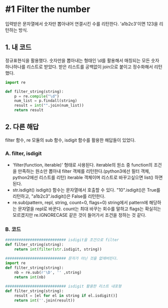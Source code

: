 # #1 Filter the number

입력받은 문자열에서 숫자만 뽑아내어 연결시킨 수를 리턴한다. 'a1b2c3'이면 123을 리턴하는 방식.

## 1. 내 코드

정규표현식을 활용했다. 숫자만을 뽑아내는 형태인 \d를 활용해서 매칭되는 모든 숫자 하나하나를 리스트로 받았다. 받은 리스트를 공백없이 join으로 붙이고 정수화해서 리턴했다.

```python
import re

def filter_string(string):
    p = re.compile("\d")
    num_list = p.findall(string)
    result = int("".join(num_list))
    return result
```

## 2. 다른 해답
filter 함수, re 모듈의 sub 함수, isdigit 함수를 활용한 해답들이 있었다.

### A. filter, isdigit

- 'filter(function, iterable)' 형태로 사용된다. iterable의 원소 중 function의 조건을 만족하는 원소만 뽑아내 filter 객체를 리턴한다.(python3에선 필터 객체, python2에선 리스트를 리턴) iterable 객체이며 리스트로 바꾸고싶으면 list() 하면 된다.
- str.isdigit() isdigit() 함수는 문자열에서 호출할 수 있다. "10".isdigit()은 True를 리턴하고, "a1b2c3".isdigit()은 False를 리턴한다.
- re.sub(pattern, repl, string, count=0, flags=0) string에서 pattern에 해당하는 문자열을 repl로 바꾼다. count는 최대 바꾸는 회수를 말하고 flags는 확실히는 모르겠지만 re.IGNORECASE 같은 것이 들어가서 조건을 정하는 것 같다.

### B. 코드

```python
########################### isdigit을 조건으로 filter
def filter_string(string):
    return int(filter(str.isdigit, string))

########################### 문자가 아닌 것을 없애버린다.
import re
def filter_string(string):
    nb = re.sub(r'\D', '' ,string)
    return int(nb)
    
########################### isdigit 활용한 리스트 내포형
def filter_string(string):
    result = [el for el in string if el.isdigit()]
    return int(''.join(result))
```
